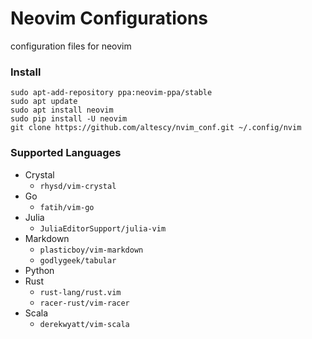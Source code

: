 Neovim Configurations
===

configuration files for neovim


### Install

```
sudo apt-add-repository ppa:neovim-ppa/stable
sudo apt update
sudo apt install neovim
sudo pip install -U neovim
git clone https://github.com/altescy/nvim_conf.git ~/.config/nvim
```

### Supported Languages

- Crystal
  - `rhysd/vim-crystal`
- Go
  - `fatih/vim-go`
- Julia
  - `JuliaEditorSupport/julia-vim`
- Markdown
  - `plasticboy/vim-markdown`
  - `godlygeek/tabular`
- Python
- Rust
  - `rust-lang/rust.vim`
  - `racer-rust/vim-racer`
- Scala
  - `derekwyatt/vim-scala`

